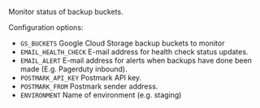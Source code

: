 
Monitor status of backup buckets.

Configuration options:

- `GS_BUCKETS` Google Cloud Storage backup buckets to monitor
- `EMAIL_HEALTH_CHECK` E-mail address for health check status updates.
- `EMAIL_ALERT` E-mail address for alerts when backups have done been made (E.g. Pagerduty inbound).
- `POSTMARK_API_KEY` Postmark API key.
- `POSTMARK_FROM` Postmark sender address.
- `ENVIRONMENT` Name of environment (e.g. staging)
